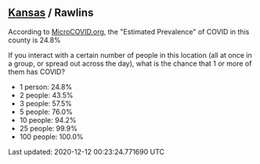 
## [Kansas](/united-states/kansas) / Rawlins

According to [MicroCOVID.org](http://microcovid.org),
the "Estimated Prevalence" of COVID in this county is 24.8%

If you interact with a certain number of people in this location
(all at once in a group, or spread out across the day), what is the chance that
1 or more of them has COVID?

- 1 person: 24.8%
- 2 people: 43.5%
- 3 people: 57.5%
- 5 people: 76.0%
- 10 people: 94.2%
- 25 people: 99.9%
- 100 people: 100.0%

Last updated: 2020-12-12 00:23:24.771690 UTC

